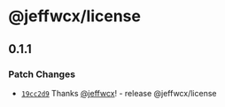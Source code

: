 # @jeffwcx/license

## 0.1.1

### Patch Changes

- [`19cc2d9`](https://github.com/jeffwcx/jeffwcx-config/commit/19cc2d9a363b547a220700a40358244ed2e4b770) Thanks [@jeffwcx](https://github.com/jeffwcx)! - release @jeffwcx/license
